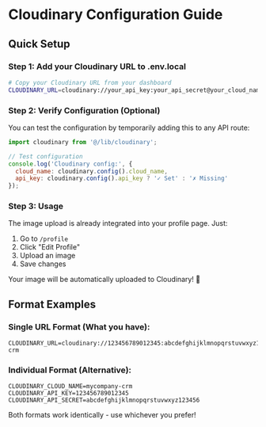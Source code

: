 # Cloudinary Configuration Guide

## Quick Setup

### Step 1: Add your Cloudinary URL to .env.local
```bash
# Copy your Cloudinary URL from your dashboard
CLOUDINARY_URL=cloudinary://your_api_key:your_api_secret@your_cloud_name
```

### Step 2: Verify Configuration (Optional)
You can test the configuration by temporarily adding this to any API route:

```javascript
import cloudinary from '@/lib/cloudinary';

// Test configuration
console.log('Cloudinary config:', {
  cloud_name: cloudinary.config().cloud_name,
  api_key: cloudinary.config().api_key ? '✓ Set' : '✗ Missing'
});
```

### Step 3: Usage
The image upload is already integrated into your profile page. Just:
1. Go to `/profile`
2. Click "Edit Profile" 
3. Upload an image
4. Save changes

Your image will be automatically uploaded to Cloudinary! 🎉

## Format Examples

### Single URL Format (What you have):
```
CLOUDINARY_URL=cloudinary://123456789012345:abcdefghijklmnopqrstuvwxyz123456@mycompany-crm
```

### Individual Format (Alternative):
```
CLOUDINARY_CLOUD_NAME=mycompany-crm
CLOUDINARY_API_KEY=123456789012345
CLOUDINARY_API_SECRET=abcdefghijklmnopqrstuvwxyz123456
```

Both formats work identically - use whichever you prefer!
